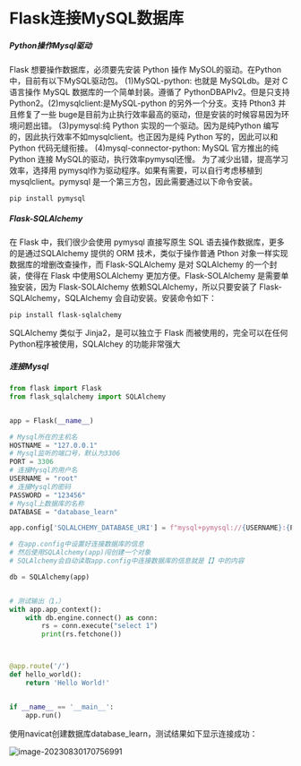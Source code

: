 # Flask连接MySQL数据库

#####  Python操作Mysql驱动

Flask 想要操作数据库，必须要先安装 Python 操作 MySOL的驱动。在Python 中，目前有以下MySQL驱动包。
(1)MySQL-python: 也就是 MySQLdb。是对 C语言操作 MySQL 数据库的一个简单封装。遵循了 PythonDBAPIv2。但是只支持 Python2。(2)mysqlclient:是MySQL-python 的另外一个分支。支持 Pthon3 并且修复了一些 buge是目前为止执行效率最高的驱动，但是安装的时候容易因为环境问题出错。                                                                    (3)pymysql:纯 Python 实现的一个驱动。因为是纯Python 编写的，因此执行效率不如mysqlclient。也正因为是纯 Python 写的，因此可以和 Python 代码无缝衔接。                                                                 (4)mysql-connector-python: MySQL 官方推出的纯 Python 连接 MySQL的驱动，执行效率pymysql还慢。
为了减少出错，提高学习效率，选择用 pymysql作为驱动程序。如果有需要，可以自行考虑移植到 mysqlclient。pymysql 是一个第三方包，因此需要通过以下命令安装。

```
pip install pymysql
```

##### Flask-SQLAlchemy

在 Flask 中，我们很少会使用 pymysql 直接写原生 SQL 语去操作数据库，更多的是通过SQLAlchemy 提供的 ORM 技术，类似于操作普通 Pthon 对象一样实现数据库的增删改查操作，而 Flask-SQLAlchemy 是对 SQLAlchemy 的一个封装，使得在 Flask 中使用SOLAlchemy 更加方便。Flask-SOLAlchemy 是需要单独安装，因为 Flask-SOLAlchemy 依赖SQLAlchemy，所以只要安装了 Flask-SQLAlchemy，SQLAlchemy 会自动安装。安装命令如下：

```
pip install flask-sqlalchemy
```

SQLAIchemy 类似于 Jinja2，是可以独立于 Flask 而被使用的，完全可以在任何 Python程序被使用，SQLAlchey 的功能非常强大

##### 连接Mysql

```python
from flask import Flask
from flask_sqlalchemy import SQLAlchemy


app = Flask(__name__)

# Mysql所在的主机名
HOSTNAME = "127.0.0.1"
# Mysql监听的端口号，默认为3306
PORT = 3306
# 连接Mysql的用户名
USERNAME = "root"
# 连接Mysql的密码
PASSWORD = "123456"
# Mysql上数据库的名称
DATABASE = "database_learn"

app.config['SQLALCHEMY_DATABASE_URI'] = f"mysql+pymysql://{USERNAME}:{PASSWORD}@{HOSTNAME}:{PORT}/{DATABASE}?charset=utf8mb4"

# 在app.config中设置好连接数据库的信息
# 然后使用SQLAlchemy(app)闯创建一个对象
# SQLAlchemy会自动读取app.config中连接数据库的信息就是【】中的内容

db = SQLAlchemy(app)


# 测试输出（1，）
with app.app_context():
    with db.engine.connect() as conn:
        rs = conn.execute("select 1")
        print(rs.fetchone())



@app.route('/')
def hello_world():
    return 'Hello World!'


if __name__ == '__main__':
    app.run()
```

使用navicat创建数据库database_learn，测试结果如下显示连接成功：

![image-20230830170756991](https://gitee.com/zcy-02/typora-images/raw/master/img/202308301707092.png)
